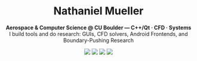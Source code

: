 <h1 align="center">Nathaniel Mueller </h1>
<p align="center">
  <strong>Aerospace & Computer Science @ CU Boulder — C++/Qt · CFD · Systems</strong><br/>
  I build tools and do research: GUIs, CFD solvers, Android Frontends, and Boundary-Pushing Research
</p>

<p align="center">
  <a href="mailto:natem4310@gmail.com"><img src="https://img.shields.io/badge/Email-Natem4310@gmail.com-0078D4?style=flat&logo=gmail&logoColor=white"></a>
  <a href="https://github.com/NMuellerCU"><img src="https://img.shields.io/badge/GitHub-NMuellerCU-181717?style=flat&logo=github"></a>
  <a href="https://www.linkedin.com/in/natem4310"><img src="https://img.shields.io/badge/LinkedIn-/in/NateM4310-0A66C2?style=flat&logo=linkedin"></a>
  <a href="https://www.zotero.org/groups/6220561/cu-rascal-human-infrastructure"><img src="https://img.shields.io/badge/Zotero-RASCAL_Library-AA0000?style=flat&logo=zotero"></a>
</p>
